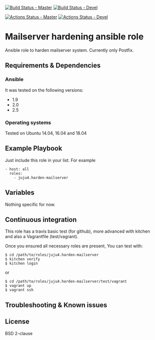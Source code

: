 [![Build Status - Master](https://travis-ci.org/juju4/ansible-harden-mailserver.svg?branch=master)](https://travis-ci.org/juju4/ansible-harden-mailserver)
[![Build Status - Devel](https://travis-ci.org/juju4/ansible-harden-mailserver.svg?branch=devel)](https://travis-ci.org/juju4/ansible-harden-mailserver/branches)

[![Actions Status - Master](https://github.com/juju4/ansible-harden-mailserver/workflows/AnsibleCI/badge.svg)](https://github.com/juju4/ansible-harden-mailserver/actions?query=branch%3Amaster)
[![Actions Status - Devel](https://github.com/juju4/ansible-harden-mailserver/workflows/AnsibleCI/badge.svg?branch=devel)](https://github.com/juju4/ansible-harden-mailserver/actions?query=branch%3Adevel)

# Mailserver hardening ansible role

Ansible role to harden mailserver system.
Currently only Postfix.

## Requirements & Dependencies

### Ansible
It was tested on the following versions:
 * 1.9
 * 2.0
 * 2.5

### Operating systems

Tested on Ubuntu 14.04, 16.04 and 18.04

## Example Playbook

Just include this role in your list.
For example

```
- host: all
  roles:
    - juju4.harden-mailserver
```

## Variables

Nothing specific for now.

## Continuous integration

This role has a travis basic test (for github), more advanced with kitchen and also a Vagrantfile (test/vagrant).

Once you ensured all necessary roles are present, You can test with:
```
$ cd /path/to/roles/juju4.harden-mailserver
$ kitchen verify
$ kitchen login
```
or
```
$ cd /path/to/roles/juju4.harden-mailserver/test/vagrant
$ vagrant up
$ vagrant ssh
```

## Troubleshooting & Known issues


## License

BSD 2-clause

